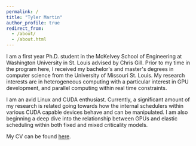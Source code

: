 ```yaml
---
permalink: /
title: "Tyler Martin"
author_profile: true
redirect_from: 
  - /about/
  - /about.html
---
```


I am a first year Ph.D. student in the McKelvey School of Engineering at Washington University in St. Louis advised by Chris Gill. Prior to my time in the program here, I received my bachelor's and master's degrees in computer science from the University of Missouri St. Louis. My research interests are in heterogeneous computing with a particular interest in GPU development, and parallel computing within real time constraints.

I am an avid Linux and CUDA enthusiast. Currently, a significant amount of my research is related going towards how the internal schedulers within various CUDA capable devices behave and can be manipulated. I am also beginning a deep dive into the relationship between GPUs and elastic scheduling within both fixed and mixed criticality models.


My CV can be found [here](https://tyler-s-m.github.io/files/CV.pdf "CV").

